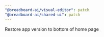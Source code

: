 ```yaml
---
"@breadboard-ai/visual-editor": patch
"@breadboard-ai/shared-ui": patch
---
```


Restore app version to bottom of home page
